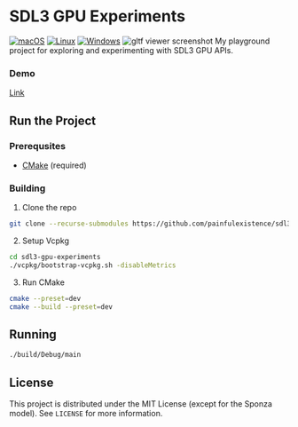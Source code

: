 # SDL3 GPU Experiments
[![macOS](https://github.com/painfulexistence//actions/workflows/ci-macos.yml/badge.svg?branch=main)](https://github.com/painfulexistence/create-cxx/actions/workflows/ci-macos.yml)
[![Linux](https://github.com/painfulexistence//actions/workflows/ci-linux.yml/badge.svg?branch=main)](https://github.com/painfulexistence/create-cxx/actions/workflows/ci-linux.yml)
[![Windows](https://github.com/painfulexistence//actions/workflows/ci-windows.yml/badge.svg?branch=main)](https://github.com/painfulexistence/create-cxx/actions/workflows/ci-windows.yml)
![gltf viewer screenshot](.github/media/pbr-sponza-demo.png)
My playground project for exploring and experimenting with SDL3 GPU APIs.

### Demo
[Link](https://www.youtube.com/watch?v=7ok396p7lmg)

## Run the Project

### Prerequsites
- [CMake](https://cmake.org/download/) (required)

### Building
1. Clone the repo
```sh
git clone --recurse-submodules https://github.com/painfulexistence/sdl3-gpu-experiments.git
```
2. Setup Vcpkg
```sh
cd sdl3-gpu-experiments
./vcpkg/bootstrap-vcpkg.sh -disableMetrics
```
3. Run CMake
```sh
cmake --preset=dev
cmake --build --preset=dev
```

## Running
```sh
./build/Debug/main
```


## License
This project is distributed under the MIT License (except for the Sponza model).
See `LICENSE` for more information.